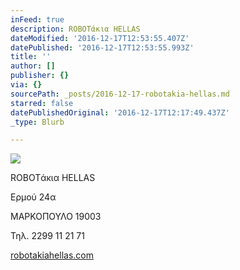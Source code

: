 ```yaml
---
inFeed: true
description: ROBOTάκια HELLAS
dateModified: '2016-12-17T12:53:55.407Z'
datePublished: '2016-12-17T12:53:55.993Z'
title: ''
author: []
publisher: {}
via: {}
sourcePath: _posts/2016-12-17-robotakia-hellas.md
starred: false
datePublishedOriginal: '2016-12-17T12:17:49.437Z'
_type: Blurb

---
```

![](https://the-grid-user-content.s3-us-west-2.amazonaws.com/17d009cf-278b-4afd-b635-9dba70ea3275.gif)

ROBOTάκια HELLAS

Ερμού 24α

ΜΑΡΚΟΠΟΥΛΟ 19003

Τηλ. 2299 11 21 71

[robotakiahellas.com][0]

[0]: http://www.robotakiahellas.com/